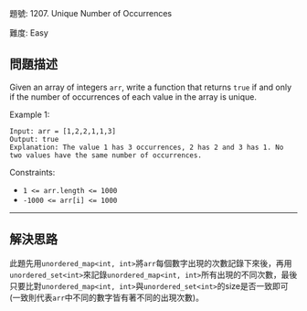 題號: 1207. Unique Number of Occurrences

難度: Easy

## 問題描述

Given an array of integers `arr`, write a function that returns `true` if and only if the number of occurrences of each value in the array is unique.

Example 1:

```
Input: arr = [1,2,2,1,1,3]
Output: true
Explanation: The value 1 has 3 occurrences, 2 has 2 and 3 has 1. No two values have the same number of occurrences.
```

Constraints:

- `1 <= arr.length <= 1000`
- `-1000 <= arr[i] <= 1000`


---
## 解決思路

此題先用`unordered_map<int, int>`將`arr`每個數字出現的次數記錄下來後，再用`unordered_set<int>`來記錄`unordered_map<int, int>`所有出現的不同次數，最後只要比對`unordered_map<int, int>`與`unordered_set<int>`的size是否一致即可(一致則代表`arr`中不同的數字皆有著不同的出現次數)。